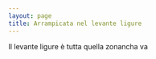 ```yaml
---
layout: page
title: Arrampicata nel levante ligure
---
```

Il levante ligure è tutta quella zonancha va 